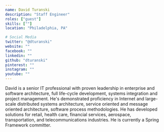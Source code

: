 ```yaml
---
name: David Turanski
description: "Staff Engineer"
roles: ["guest"]
skills: [""]
location: "Philadelphia, PA"

# Social Media
twitter: "@dturanski"
website: ""
facebook: ""
linkedin: ""
github: "dturanski"
pinterest: ""
instagram: ""
youtube: ""
---
```


David is a senior IT professional with proven leadership in enterprise and software architecture, full life-cycle development, systems integration and project management. He's demonstrated proficiency in Internet and large-scale distributed systems architecture, service oriented and message oriented architecture, software process methodologies. He has developed solutions for retail, health care, financial services, aerospace, transportation, and telecommunications industries. He is currently a Spring Framework committer.

<!--more-->
